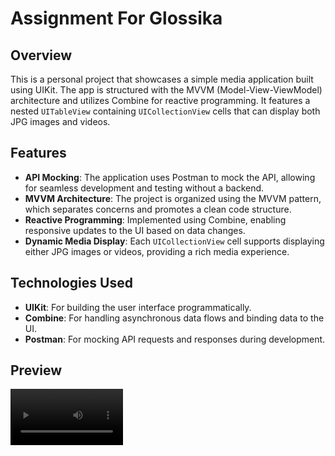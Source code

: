 # Assignment For Glossika

## Overview

This is a personal project that showcases a simple media application built using UIKit. The app is structured with the MVVM (Model-View-ViewModel) architecture and utilizes Combine for reactive programming. It features a nested `UITableView` containing `UICollectionView` cells that can display both JPG images and videos.

## Features

- **API Mocking**: The application uses Postman to mock the API, allowing for seamless development and testing without a backend.
- **MVVM Architecture**: The project is organized using the MVVM pattern, which separates concerns and promotes a clean code structure.
- **Reactive Programming**: Implemented using Combine, enabling responsive updates to the UI based on data changes.
- **Dynamic Media Display**: Each `UICollectionView` cell supports displaying either JPG images or videos, providing a rich media experience.

## Technologies Used

- **UIKit**: For building the user interface programmatically.
- **Combine**: For handling asynchronous data flows and binding data to the UI.
- **Postman**: For mocking API requests and responses during development.

## Preview

<video src='https://github.com/user-attachments/assets/04afaf62-291f-404e-8127-cd0770ca1b46' width=180/>
